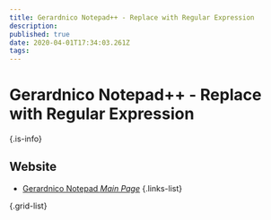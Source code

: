 ```yaml
---
title: Gerardnico Notepad++ - Replace with Regular Expression
description: 
published: true
date: 2020-04-01T17:34:03.261Z
tags: 
---
```


# Gerardnico Notepad++ - Replace with Regular Expression


{.is-info}

## Website

- [Gerardnico Notepad *Main Page*](https://gerardnico.com/ide/notepad/replace)
{.links-list}


{.grid-list}